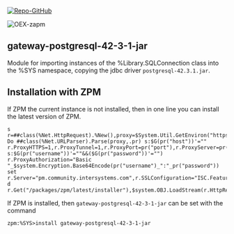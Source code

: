 [![Repo-GitHub](https://img.shields.io/badge/dynamic/xml?color=gold&label=GitHub%20module.xml&prefix=ver.&query=%2F%2FVersion&url=https%3A%2F%2Fraw.githubusercontent.com%2Fsergeymi37%2Fgateway-postgresql-42-3-1-jar%2Fmaster%2Fmodule.xml)](https://raw.githubusercontent.com/sergeymi37/gateway-postgresql-42-3-1-jar/master/module.xml)
 
![OEX-zapm](https://img.shields.io/badge/dynamic/json?url=https:%2F%2Fpm.community.intersystems.com%2Fpackages%2Fgateway-postgresql-42-3-1-jar%2F&label=ZPM-pm.community.intersystems.com&query=$.version&color=green&prefix=gateway-postgresql-42-3-1-jar)
 
## gateway-postgresql-42-3-1-jar
Module for importing instances of the %Library.SQLConnection class into the %SYS namespace, copying the jdbс driver `postgresql-42.3.1.jar`.

## Installation with ZPM

If ZPM the current instance is not installed, then in one line you can install the latest version of ZPM.
```
s r=##class(%Net.HttpRequest).%New(),proxy=$System.Util.GetEnviron("https_proxy") Do ##class(%Net.URLParser).Parse(proxy,.pr) s:$G(pr("host"))'="" r.ProxyHTTPS=1,r.ProxyTunnel=1,r.ProxyPort=pr("port"),r.ProxyServer=pr("host") s:$G(pr("username"))'=""&&($G(pr("password"))'="") r.ProxyAuthorization="Basic "_$system.Encryption.Base64Encode(pr("username")_":"_pr("password")) set r.Server="pm.community.intersystems.com",r.SSLConfiguration="ISC.FeatureTracker.SSL.Config" d r.Get("/packages/zpm/latest/installer"),$system.OBJ.LoadStream(r.HttpResponse.Data,"c")
```
If ZPM is installed, then `gateway-postgresql-42-3-1-jar` can be set with the command
```
zpm:%SYS>install gateway-postgresql-42-3-1-jar
```
